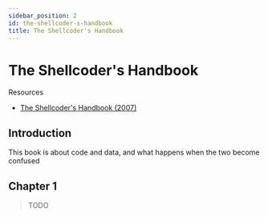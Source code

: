 ```yaml
---
sidebar_position: 2
id: the-shellcoder-s-handbook
title: The Shellcoder's Handbook
---
```


# The Shellcoder's Handbook

Resources

* [The Shellcoder's Handbook (2007)](https://www.wiley.com/en-us/The+Shellcoder%27s+Handbook%3A+Discovering+and+Exploiting+Security+Holes%2C+2nd+Edition-p-9780470080238)

## Introduction

This book is about code and data, and what happens when the two become confused

## Chapter 1

> TODO
